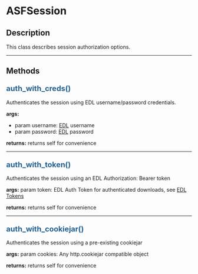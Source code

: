 # ASFSession

## Description

This class describes session authorization options.

***

## Methods

### <span style="color: #236192; font-size: 20px;">auth_with_creds()</span>

Authenticates the session using EDL username/password credentials.

**args:**

- param username: [EDL](https://urs.earthdata.nasa.gov/) username
- param password: [EDL](https://urs.earthdata.nasa.gov/) password

**returns:** returns self for convenience

***

### <span style="color: #236192; font-size: 20px;">auth_with_token()</span>

Authenticates the session using an EDL Authorization: Bearer token

**args:**
param token: EDL Auth Token for authenticated downloads, see [EDL Tokens](https://urs.earthdata.nasa.gov/user_tokens)

**returns:** returns self for convenience

***

### <span style="color: #236192; font-size: 20px;">auth_with_cookiejar()</span>

Authenticates the session using a pre-existing cookiejar

**args:**
param cookies: Any http.cookiejar compatible object

**returns:** returns self for convenience
